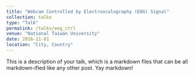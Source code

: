 ```yaml
---
title: "Webcam Controlled by Electrooculography (EOG) Signal"
collection: talks
type: "Talk"
permalink: /talks/eog_ctrl
venue: "National Taiwan University"
date: 2016-11-01
location: "City, Country"
---
```


This is a description of your talk, which is a markdown files that can be all markdown-ified like any other post. Yay markdown!
